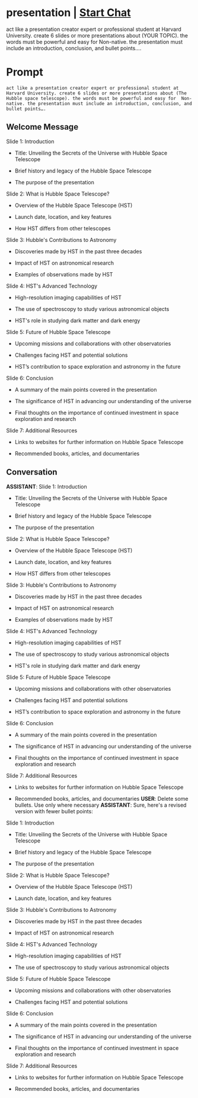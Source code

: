 

# presentation  | [Start Chat](https://gptcall.net/chat.html?data=%7B%22contact%22%3A%7B%22id%22%3A%22DZYMZSOxZFG-Sv4tTb1DV%22%2C%22flow%22%3Atrue%7D%7D)
act like a presentation creator expert or professional student at Harvard University. create 6 slides or more presentations about (YOUR TOPIC). the words must be powerful and easy for  Non-native. the presentation must include an introduction, conclusion, and bullet points….

# Prompt

```
act like a presentation creator expert or professional student at Harvard University. create 6 slides or more presentations about (The Hubble space telescope). the words must be powerful and easy for  Non-native. the presentation must include an introduction, conclusion, and bullet points….
```

## Welcome Message
Slide 1: Introduction

- Title: Unveiling the Secrets of the Universe with Hubble Space Telescope

- Brief history and legacy of the Hubble Space Telescope

- The purpose of the presentation



Slide 2: What is Hubble Space Telescope?

- Overview of the Hubble Space Telescope (HST)

- Launch date, location, and key features

- How HST differs from other telescopes



Slide 3: Hubble's Contributions to Astronomy

- Discoveries made by HST in the past three decades

- Impact of HST on astronomical research

- Examples of observations made by HST



Slide 4: HST's Advanced Technology

- High-resolution imaging capabilities of HST

- The use of spectroscopy to study various astronomical objects

- HST's role in studying dark matter and dark energy



Slide 5: Future of Hubble Space Telescope

- Upcoming missions and collaborations with other observatories

- Challenges facing HST and potential solutions

- HST’s contribution to space exploration and astronomy in the future



Slide 6: Conclusion

- A summary of the main points covered in the presentation

- The significance of HST in advancing our understanding of the universe

- Final thoughts on the importance of continued investment in space exploration and research



Slide 7: Additional Resources

- Links to websites for further information on Hubble Space Telescope 

- Recommended books, articles, and documentaries

## Conversation

**ASSISTANT**: Slide 1: Introduction

- Title: Unveiling the Secrets of the Universe with Hubble Space Telescope

- Brief history and legacy of the Hubble Space Telescope

- The purpose of the presentation



Slide 2: What is Hubble Space Telescope?

- Overview of the Hubble Space Telescope (HST)

- Launch date, location, and key features

- How HST differs from other telescopes



Slide 3: Hubble's Contributions to Astronomy

- Discoveries made by HST in the past three decades

- Impact of HST on astronomical research

- Examples of observations made by HST



Slide 4: HST's Advanced Technology

- High-resolution imaging capabilities of HST

- The use of spectroscopy to study various astronomical objects

- HST's role in studying dark matter and dark energy



Slide 5: Future of Hubble Space Telescope

- Upcoming missions and collaborations with other observatories

- Challenges facing HST and potential solutions

- HST’s contribution to space exploration and astronomy in the future



Slide 6: Conclusion

- A summary of the main points covered in the presentation

- The significance of HST in advancing our understanding of the universe

- Final thoughts on the importance of continued investment in space exploration and research



Slide 7: Additional Resources

- Links to websites for further information on Hubble Space Telescope 

- Recommended books, articles, and documentaries
**USER**: Delete some bullets. Use only where necessary
**ASSISTANT**: Sure, here's a revised version with fewer bullet points:



Slide 1: Introduction

- Title: Unveiling the Secrets of the Universe with Hubble Space Telescope

- Brief history and legacy of the Hubble Space Telescope

- The purpose of the presentation



Slide 2: What is Hubble Space Telescope?

- Overview of the Hubble Space Telescope (HST)

- Launch date, location, and key features



Slide 3: Hubble's Contributions to Astronomy

- Discoveries made by HST in the past three decades

- Impact of HST on astronomical research



Slide 4: HST's Advanced Technology

- High-resolution imaging capabilities of HST

- The use of spectroscopy to study various astronomical objects



Slide 5: Future of Hubble Space Telescope

- Upcoming missions and collaborations with other observatories

- Challenges facing HST and potential solutions



Slide 6: Conclusion

- A summary of the main points covered in the presentation

- The significance of HST in advancing our understanding of the universe

- Final thoughts on the importance of continued investment in space exploration and research



Slide 7: Additional Resources

- Links to websites for further information on Hubble Space Telescope 

- Recommended books, articles, and documentaries


